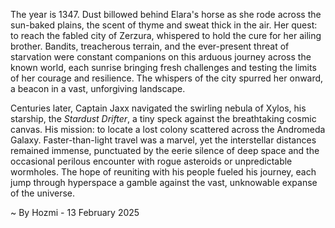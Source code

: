 
The year is 1347.  Dust billowed behind Elara's horse as she rode across the sun-baked plains, the scent of thyme and sweat thick in the air.  Her quest: to reach the fabled city of Zerzura, whispered to hold the cure for her ailing brother. Bandits, treacherous terrain, and the ever-present threat of starvation were constant companions on this arduous journey across the known world, each sunrise bringing fresh challenges and testing the limits of her courage and resilience.  The whispers of the city spurred her onward, a beacon in a vast, unforgiving landscape.

Centuries later, Captain Jaxx navigated the swirling nebula of Xylos, his starship, the *Stardust Drifter*, a tiny speck against the breathtaking cosmic canvas. His mission: to locate a lost colony scattered across the Andromeda Galaxy.  Faster-than-light travel was a marvel, yet the interstellar distances remained immense, punctuated by the eerie silence of deep space and the occasional perilous encounter with rogue asteroids or unpredictable wormholes.  The hope of reuniting with his people fueled his journey, each jump through hyperspace a gamble against the vast, unknowable expanse of the universe.

~ By Hozmi - 13 February 2025
